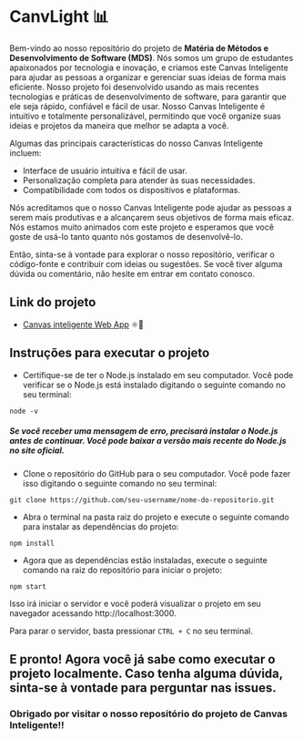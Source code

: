 # CanvLight :bar_chart:

  Bem-vindo ao nosso repositório do projeto de **Matéria de Métodos e Desenvolvimento de Software (MDS)**. Nós somos um grupo de estudantes apaixonados por tecnologia e inovação, e criamos este Canvas Inteligente para ajudar as pessoas a organizar e gerenciar suas ideias de forma mais eficiente.
  Nosso projeto foi desenvolvido usando as mais recentes tecnologias e práticas de desenvolvimento de software, para garantir que ele seja rápido, confiável e fácil de usar. Nosso Canvas Inteligente é intuitivo e totalmente personalizável, permitindo que você organize suas ideias e projetos da maneira que melhor se adapta a você.

Algumas das principais características do nosso Canvas Inteligente incluem: 

- Interface de usuário intuitiva e fácil de usar.
- Personalização completa para atender às suas necessidades.
- Compatibilidade com todos os dispositivos e plataformas.

Nós acreditamos que o nosso Canvas Inteligente pode ajudar as pessoas a serem mais produtivas e a alcançarem seus objetivos de forma mais eficaz. Nós estamos muito animados com este projeto e esperamos que você goste de usá-lo tanto quanto nós gostamos de desenvolvê-lo.

Então, sinta-se à vontade para explorar o nosso repositório, verificar o código-fonte e contribuir com ideias ou sugestões. Se você tiver alguma dúvida ou comentário, não hesite em entrar em contato conosco. 

## Link do projeto
 - [Canvas inteligente Web App](https://fga-eps-mds.github.io/2023.1-Canvas-Inteligente/) ⚛️🚀<br>

## Instruções para executar o projeto
- Certifique-se de ter o Node.js instalado em seu computador. Você pode verificar se o Node.js está instalado digitando o seguinte comando no seu terminal:
```
node -v
```
##### Se você receber uma mensagem de erro, precisará instalar o Node.js antes de continuar. Você pode baixar a versão mais recente do Node.js no site oficial.

- Clone o repositório do GitHub para o seu computador. Você pode fazer isso digitando o seguinte comando no seu terminal:
```
git clone https://github.com/seu-username/nome-do-repositorio.git
```
- Abra o terminal na pasta raiz do projeto e execute o seguinte comando para instalar as dependências do projeto:

```
npm install
```

- Agora que as dependências estão instaladas, execute o seguinte comando na raiz do repositório para iniciar o projeto:
```
npm start
```
Isso irá iniciar o servidor e você poderá visualizar o projeto em seu navegador acessando http://localhost:3000.

Para parar o servidor, basta pressionar `CTRL + C` no seu terminal.

E pronto! Agora você já sabe como executar o projeto localmente. Caso tenha alguma dúvida, sinta-se à vontade para perguntar nas issues.
---
### **Obrigado por visitar o nosso repositório do projeto de Canvas Inteligente!!**


